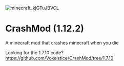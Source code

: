![minecraft_kjGTuJBVCL](https://user-images.githubusercontent.com/95834462/174398359-54c36f71-48b8-4b79-8c63-b930db95b1bc.png)

# CrashMod (1.12.2)
A minecraft mod that crashes minecraft when you die

Looking for the 1.7.10 code? https://github.com/Voxelstice/CrashMod/tree/1.7.10
